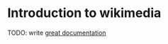 # Introduction to wikimedia

TODO: write [great documentation](http://jacobian.org/writing/what-to-write/)
